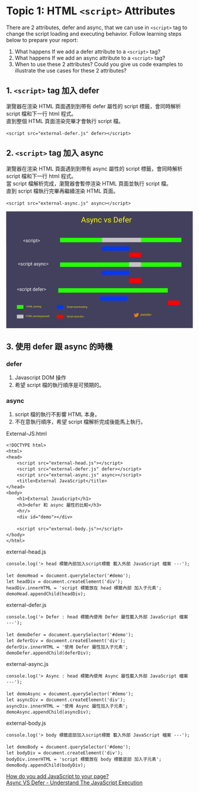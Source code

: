 # Topic 1: HTML `<script>` Attributes
There are 2 attributes, defer and async, that we can use in `<script>` tag to change the script loading and executing behavior.
Follow learning steps below to prepare your report:
1. What happens If we add a defer attribute to a `<script>` tag?
2. What happens If we add an async attribute to a `<script>` tag?
3. When to use these 2 attributes? Could you give us code examples to illustrate the use cases for these 2 attributes?

## 1. `<script>` tag 加入 defer
瀏覽器在渲染 HTML 頁面遇到到帶有 defer 屬性的 script 標籤，會同時解析 script 檔和下一行 html 程式。  
直到整個 HTML 頁面渲染完畢才會執行 script 檔。  

`<script src="external-defer.js" defer></script>`  

## 2. `<script>` tag 加入 async
瀏覽器在渲染 HTML 頁面遇到到帶有 async 屬性的 script 標籤，會同時解析 script 檔和下一行 html 程式。  
當 script 檔解析完成，瀏覽器會暫停渲染 HTML 頁面並執行 script 檔。  
直到 script 檔執行完畢再繼續渲染 HTML 頁面。  

`<script src="external-async.js" async></script>`  

![Async VS Defer](/week8/async_vs_defer.jpeg)

## 3. 使用 defer 跟 async 的時機
### defer
1. Javascript DOM 操作
2. 希望 script 檔的執行順序是可預期的。

### async
1. script 檔的執行不影響 HTML 本身。
2. 不在意執行順序，希望 script 檔解析完成後能馬上執行。

External-JS.html
```
<!DOCTYPE html>
<html>
<head>
    <script src="external-head.js"></script>
    <script src="external-defer.js" defer></script>
    <script src="external-async.js" async></script>
    <title>External JavaScript</title>
</head>
<body>
    <h1>External JavaScript</h1>
    <h3>defer 和 async 屬性的比較</h3>
    <hr/>
    <div id="demo"></div>

    <script src="external-body.js"></script>
</body>
</html>
```

external-head.js
```
console.log('> head 標籤內部加入script標籤 載入外部 JavaScript 檔案 ---');

let demoHead = document.querySelector('#demo');
let headDiv = document.createElement('div');
headDiv.innerHTML = 'script 標籤放在 head 標籤內部 加入子元素';
demoHead.appendChild(headDiv);
```

external-defer.js
```
console.log('> Defer : head 標籤內使用 Defer 屬性載入外部 JavaScript 檔案 ---');

let demoDefer = document.querySelector('#demo');
let deferDiv = document.createElement('div');
deferDiv.innerHTML = '使用 Defer 屬性加入子元素';
demoDefer.appendChild(deferDiv);
```

external-async.js
```
console.log('> Async : head 標籤內使用 Async 屬性載入外部 JavaScript 檔案 ---');

let demoAsync = document.querySelector('#demo');
let asyncDiv = document.createElement('div');
asyncDiv.innerHTML = '使用 Async 屬性加入子元素';
demoAsync.appendChild(asyncDiv);
```

external-body.js
```
console.log('> body 標籤底部加入script標籤 載入外部 JavaScript 檔案 ---');

let demoBody = document.querySelector('#demo');
let bodyDiv = document.createElement('div');
bodyDiv.innerHTML = 'script 標籤放在 body 標籤底部 加入子元素';
demoBody.appendChild(bodyDiv);
```


[How do you add JavaScript to your page?](https://developer.mozilla.org/en-US/docs/Learn_web_development/Core/Scripting/What_is_JavaScript#how_do_you_add_javascript_to_your_page)  
[Async VS Defer - Understand The JavaScript Execution](https://jeetsdev.hashnode.dev/async-vs-defer-understand-javascript-execution)